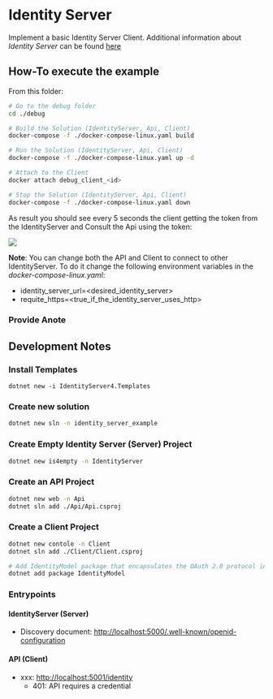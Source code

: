 # Identity Server

Implement a basic Identity Server Client. Additional information about *Identity Server* can be found [here](http://rogeriodossantos.github.io/Wiki/stage/identity_server.html)

## How-To execute the example 

From this folder:

```sh
# Go to the debug folder
cd ./debug

# Build the Solution (IdentityServer, Api, Client)
docker-compose -f ./docker-compose-linux.yaml build

# Run the Solution (IdentityServer, Api, Client)
docker-compose -f ./docker-compose-linux.yaml up -d

# Attach to the Client
docker attach debug_client_<id>

# Stop the Solution (IdentityServer, Api, Client)
docker-compose -f ./docker-compose-linux.yaml down
```

As result you should see every 5 seconds the client getting the token from the IdentityServer and Consult the Api using the token:

![](http://tinyurl.com/yyu547py)

**Note**: You can change both the API and Client to connect to other IdentityServer. To do it change the following environment variables in the *docker-compose-linux.yaml*:

- identity_server_url=<desired_identity_server>
- requite_https=<true_if_the_identity_server_uses_http>

### Provide Anote

## Development Notes

### Install Templates 

`dotnet new -i IdentityServer4.Templates`

### Create new solution 

```sh
dotnet new sln -n identity_server_example
```

### Create Empty Identity Server (Server) Project

```sh
dotnet new is4empty -n IdentityServer
```

### Create an API Project

```sh
dotnet new web -n Api
dotnet sln add ./Api/Api.csproj
```
### Create a Client Project

```sh
dotnet new contole -n Client
dotnet sln add ./Client/Client.csproj

# Add IdentityModel package that encapsulates the OAuth 2.0 protocol interaction in an easy to use API
dotnet add package IdentityModel 
```

### Entrypoints

#### IdentityServer (Server)

- Discovery document: [http://localhost:5000/.well-known/openid-configuration](http://localhost:5000/.well-known/openid-configuration)

#### API (Client)

- xxx: [http://localhost:5001/identity](http://localhost:5001/identity)
  - 401: API requires a credential





